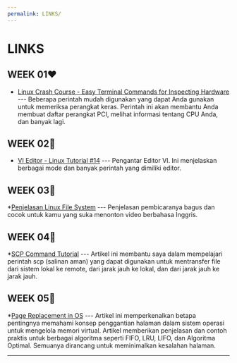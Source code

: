 ```yaml
---
permalink: LINKS/
---
```


# LINKS

## WEEK 01❤️
* [Linux Crash Course - Easy Terminal Commands for Inspecting Hardware](https://youtu.be/oGyJr-iUwt8?si=59V2boc0XfmlFekg) --- 
Beberapa perintah mudah digunakan yang dapat Anda gunakan untuk memeriksa perangkat keras.
Perintah ini akan membantu Anda membuat daftar perangkat PCI, melihat informasi tentang CPU Anda, dan banyak lagi.

## WEEK 02🧡
* [VI Editor - Linux Tutorial #14](https://youtu.be/pU2k776i2Zw?si=CjYLr1Tjucs2UQAA) ---
Pengantar Editor VI. Ini menjelaskan berbagai mode dan banyak perintah yang dimiliki editor.

## WEEK 03💛
*[Penjelasan Linux File System](https://youtu.be/EwRW1Ga9jHQ?si=mXIZmSguCIVlrCK9) ---
Penjelasan pembicaranya bagus dan cocok untuk kamu yang suka menonton video berbahasa Inggris.

## WEEK 04💚
*[SCP Command Tutorial](https://www.linode.com/docs/guides/how-to-use-scp/) ---
Artikel ini  membantu saya dalam mempelajari perintah scp (salinan aman) yang dapat digunakan untuk mentransfer file dari sistem lokal ke remote, dari jarak jauh ke lokal, dan dari jarak jauh ke jarak jauh.

## WEEK 05💙
*[Page Replacement in OS](https://www.scaler.com/topics/operating-system/page-replacement-algorithm/) ---
Artikel ini memperkenalkan betapa pentingnya memahami konsep penggantian halaman dalam sistem operasi  untuk mengelola memori virtual. Artikel memberikan penjelasan dan contoh praktis untuk berbagai algoritma seperti FIFO, LRU, LIFO, dan Algoritma Optimal. Semuanya dirancang untuk meminimalkan kesalahan halaman.
<br>
<hr>
